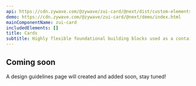 ```yaml
---
api: https://cdn.zywave.com/@zywave/zui-card/@next/dist/custom-elements.json
demo: https://cdn.zywave.com/@zywave/zui-card/@next/demo/index.html
mainComponentName: zui-card
includedElements: []
title: Cards
subtitle: Highly flexible foundational building blocks used as a container for a variety of content.
---
```


## Coming soon

A design guidelines page will created and added soon, stay tuned!
